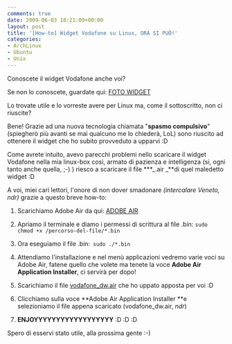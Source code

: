 ```yaml
---
comments: true
date: 2009-06-03 18:21:09+00:00
layout: post
title: '[How-to] Widget Vodafone su Linux, ORA SI PUÒ!'
categories:
- ArchLinux
- Ubuntu
- Unix
---
```


Conoscete il widget Vodafone anche voi?

Se non lo conoscete, guardate qui: [FOTO WIDGET](http://www.allfreeportal.com/imghost/images/534660w1.png)

Lo trovate utile e lo vorreste avere per Linux ma, come il sottoscritto, non ci riuscite?

Bene! Grazie ad una nuova tecnologia chiamata "**spasmo compulsivo**" (spiegherò più avanti se mai qualcuno me lo chiederà, LoL) sono riuscito ad ottenere il widget che ho subito provveduto a upparvi :D

Come avrete intuito, avevo parecchi problemi nello scaricare il widget Vodafone nella mia linux-box così, armato di pazienza e intelligenza (si, ogni tanto anche quella, ;-) ) riesco a scaricare il file ***_.air _**di quel maledetto widget :D

A voi, miei cari lettori, l'onore di non dover smadonare _(intercalare Veneto, ndr)_ grazie a questo breve how-to:



	
  1. Scarichiamo Adobe Air da qui: [ADOBE AIR](http://get.adobe.com/it/air/)

	
  2. Apriamo il terminale e diamo i permessi di scrittura al file .bin: `sudo chmod +x /percorso-del-file/*.bin`

	
  3. Ora eseguiamo il file .bin:` sudo ./*.bin`

	
  4. Attendiamo l'installazione e nel menù applicazioni vedremo varie voci su Adobe Air, fatene quello che volete ma tenete la voce **Adobe Air Application Installer**, ci servirà per dopo!

	
  5. Scarichiamo il file [vodafone_dw.air](http://www.megaupload.com/?d=JYUI69M2) che ho uppato apposta per voi :D

	
  6. Clicchiamo sulla voce **Adobe Air Application Installer **e selezioniamo il file appena scaricato (vodafone_dw.air, _ndr_)

	
  7. **ENJOYYYYYYYYYYYYYYYYYY** :D :D :D


Spero di esservi stato utile, alla prossima gente :-)
